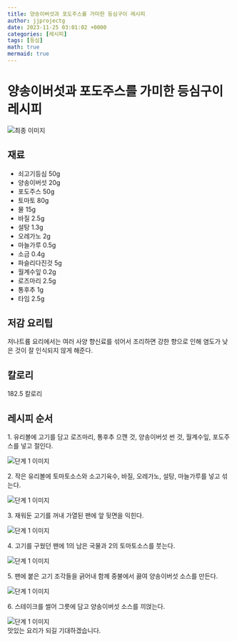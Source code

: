 ```yaml
---
title: 양송이버섯과 포도주스를 가미한 등심구이 레시피
author: jjprojectg
date: 2023-11-25 03:01:02 +0000
categories: [레시피]
tags: [등심]
math: true
mermaid: true
---
```

<meta name="og:type" content="website"/>
<meta charset="UTF-8"/>
<div class="header">
  <h1>양송이버섯과 포도주스를 가미한 등심구이 레시피</h1>
</div>

<div class="container my-4">
  <div class="row">
    <div class="col-12 col-md-6">
      <div class="recipe-image">
        <img src="http://www.foodsafetykorea.go.kr/uploadimg/20141117/20141117053458_1416213298111.jpg" class="step-image" alt="최종 이미지"/>
      </div>
    </div>
    <div class="col-12 col-md-6">
      <div class="ingredients">
        <h2>재료</h2>
        <ul class="card">
          <li> 쇠고기등심 50g </li>
          <li>  양송이버섯 20g </li>
          <li>  포도주스 50g </li>
          <li>  토마토 80g </li>
          <li>  물 15g </li>
          <li>  바질 2.5g </li>
          <li>  설탕 1.3g </li>
          <li>  오레가노 2g </li>
          <li> 마늘가루 0.5g </li>
          <li>  소금 0.4g </li>
          <li>  파슬리다진것 5g </li>
          <li>  월계수잎 0.2g </li>
          <li>  로즈마리 2.5g </li>
          <li>  통후추 1g </li>
          <li>  타임 2.5g </li>
</ul>
      </div>
    </div>
    <div class="col-12 col-md-6">
      <div class="ingredients">
        <h2>저감 요리팁</h2>
        <div class="card"> 
          <p>
            저나트륨 요리에서는 여러 사양 향신료를 섞어서 조리하면 강한 향으로 인해 염도가 낮은 것이 잘 인식되지 않게 해준다.
          </p>
        </div>
      </div>
      <div class="ingredients">
        <h2>칼로리</h2>
        <div class="card"> 
          <p>
            182.5 칼로리
          </p>
        </div>
      </div>
    </div>
  </div>

  <h2 class="my-4">레시피 순서</h2>
  <div class="card recipe-card">
    <div class="card-body recipe-step">
      <p class="card-text step-description">1. 유리볼에 고기를 담고 로즈마리, 통후추 으깬 것, 양송이버섯 썬 것, 월계수잎, 포도주스를 넣고 절인다.</p>
      <img src="http://www.foodsafetykorea.go.kr/uploadimg/cook/859-1.jpg" alt="단계 1 이미지" class="step-image"/>
    </div>
  </div>
  <div class="card recipe-card">
    <div class="card-body recipe-step">
      <p class="card-text step-description">2. 작은 유리볼에 토마토소스와 소고기육수, 바질, 오레가노, 설탕, 마늘가루를 넣고 섞는다.</p>
      <img src="http://www.foodsafetykorea.go.kr/uploadimg/cook/859-2.jpg" alt="단계 1 이미지" class="step-image"/>
    </div>
  </div>
  <div class="card recipe-card">
    <div class="card-body recipe-step">
      <p class="card-text step-description">3. 재워둔 고기를 꺼내 가열된 팬에 앞 뒷면을 익힌다.</p>
      <img src="http://www.foodsafetykorea.go.kr/uploadimg/cook/859-3.jpg" alt="단계 1 이미지" class="step-image"/>
    </div>
  </div>
  <div class="card recipe-card">
    <div class="card-body recipe-step">
      <p class="card-text step-description">4. 고기를 구웠던 팬에 1의 남은 국물과 2의 토마토소스를 붓는다.</p>
      <img src="http://www.foodsafetykorea.go.kr/uploadimg/cook/859-4.jpg" alt="단계 1 이미지" class="step-image"/>
    </div>
  </div>
  <div class="card recipe-card">
    <div class="card-body recipe-step">
      <p class="card-text step-description">5. 팬에 붙은 고기 조각들을 긁어내 함께 중불에서 끓여 양송이버섯 소스를 만든다.</p>
      <img src="http://www.foodsafetykorea.go.kr/uploadimg/cook/859-5.jpg" alt="단계 1 이미지" class="step-image"/>
    </div>
  </div>
  <div class="card recipe-card">
    <div class="card-body recipe-step">
      <p class="card-text step-description">6. 스테이크를 썰어 그릇에 담고 양송이버섯 소스를 끼얹는다.</p>
      <img src="http://www.foodsafetykorea.go.kr/uploadimg/cook/859-6.jpg" alt="단계 1 이미지" class="step-image"/>
    </div>
  </div>

</div>
맛있는 요리가 되길 기대하겠습니다.
